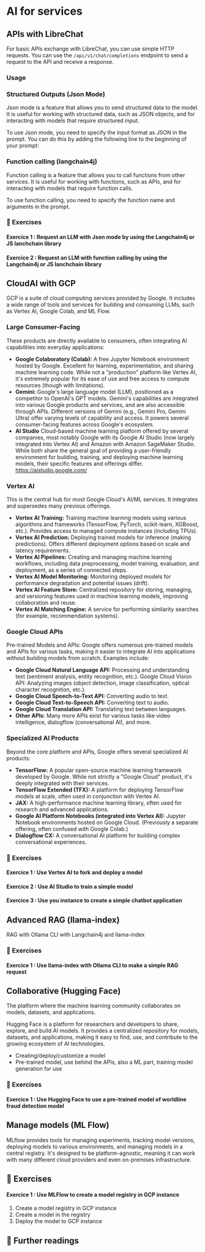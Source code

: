 #  AI for services 

## APIs with LibreChat

For basic APIs exchange with LibreChat, you can use simple HTTP requests. You can use the `/api/v1/chat/completions` endpoint to send a request to the API and receive a response.

### Usage 

### Structured Outputs (Json Mode) 
Json mode is a feature that allows you to send structured data to the model. It is useful for working with structured data, such as JSON objects, and for interacting with models that require structured input.

To use Json mode, you need to specify the input format as JSON in the prompt. You can do this by adding the following line to the beginning of your prompt:

### Function calling (langchain4j)
Function calling is a feature that allows you to call functions from other services. It is useful for working with functions, such as APIs, and for interacting with models that require function calls.

To use function calling, you need to specify the function name and arguments in the prompt. 

### 🧪 Exercises

#### Exercice 1 : Request an LLM with Json mode by using the Langchain4j or JS lanchchain  library

#### Exercice 2 : Request an LLM with function calling by using the Langchain4j or JS lanchchain  library


## CloudAI with GCP
GCP is a suite of cloud computing services provided by Google. It includes a wide range of tools and services for building and consuming LLMs, such as Vertex AI, Google Colab, and ML Flow.

###  Large Consumer-Facing
These products are directly available to consumers, often integrating AI capabilities into everyday applications:

- **Google Colaboratory (Colab):** A free Jupyter Notebook environment hosted by Google. Excellent for learning, experimentation, and sharing machine learning code. While not a "production" platform like Vertex AI, it's extremely popular for its ease of use and free access to compute resources (though with limitations).
- **Gemini:** Google's large language model (LLM), positioned as a competitor to OpenAI's GPT models. Gemini's capabilities are integrated into various Google products and services, and are also accessible through APIs. Different versions of Gemini (e.g., Gemini Pro, Gemini Ultra) offer varying levels of capability and access. It powers several consumer-facing features across Google's ecosystem.
- **AI Studio** Cloud-based machine learning platform offered by several companies, most notably Google with its Google AI Studio (now largely integrated into Vertex AI) and Amazon with Amazon SageMaker Studio. While both share the general goal of providing a user-friendly environment for building, training, and deploying machine learning models, their specific features and offerings differ. https://aistudio.google.com/

### Vertex AI 
This is the central hub for most Google Cloud's AI/ML services. It integrates and supersedes many previous offerings.

- **Vertex AI Training:** Training machine learning models using various algorithms and frameworks (TensorFlow, PyTorch, scikit-learn, XGBoost, etc.). Provides access to managed compute instances (including TPUs).
- **Vertex AI Prediction:** Deploying trained models for inference (making predictions). Offers different deployment options based on scale and latency requirements.
- **Vertex AI Pipelines:** Creating and managing machine learning workflows, including data preprocessing, model training, evaluation, and deployment, as a series of connected steps.
- **Vertex AI Model Monitoring:** Monitoring deployed models for performance degradation and potential issues (drift).
- **Vertex AI Feature Store:** Centralized repository for storing, managing, and versioning features used in machine learning models, improving collaboration and reuse.
- **Vertex AI Matching Engine:** A service for performing similarity searches (for example, recommendation systems).

### Google Cloud APIs

Pre-trained Models and APIs: Google offers numerous pre-trained models and APIs for various tasks, making it easier to integrate AI into applications without building models from scratch. Examples include:

- **Google Cloud Natural Language API:** Processing and understanding text (sentiment analysis, entity recognition, etc.).
Google Cloud Vision API: Analyzing images (object detection, image classification, optical character recognition, etc.).
- **Google Cloud Speech-to-Text API:** Converting audio to text.
- **Google Cloud Text-to-Speech API:** Converting text to audio.
- **Google Cloud Translation API:** Translating text between languages.
- **Other APIs**: Many more APIs exist for various tasks like video intelligence, dialogflow (conversational AI), and more.

### Specialized AI Products
Beyond the core platform and APIs, Google offers several specialized AI products:

- **TensorFlow:** A popular open-source machine learning framework developed by Google. While not strictly a "Google Cloud" product, it's deeply integrated with their services.
- **TensorFlow Extended (TFX):** A platform for deploying TensorFlow models at scale, often used in conjunction with Vertex AI.
- **JAX:** A high-performance machine learning library, often used for research and advanced applications.
- **Google AI Platform Notebooks (integrated into Vertex AI):** Jupyter Notebook environments hosted on Google Cloud. (Previously a separate offering, often confused with Google Colab.)
- **Dialogflow CX:** A conversational AI platform for building complex conversational experiences.


### 🧪 Exercises

#### Exercice 1 : Use Vertex AI to fork and deploy a model
#### Exercice 2 : Use AI Studio to train a simple model
#### Exercice 3 : Use you instance to create a simple chatbot application


## Advanced RAG  (llama-index)
RAG with Ollama CLI with Langchain4j and llama-index

### 🧪 Exercises

#### Exercice 1 : Use llama-index with Ollama CLI to make a simple RAG request


## Collaborative (Hugging Face)
The platform where the machine learning community collaborates on models, datasets, and applications.

Hugging Face is a platform for researchers and developers to share, explore, and build AI models. It provides a centralized repository for models, datasets, and applications, making it easy to find, use, and contribute to the growing ecosystem of AI technologies. 

- Creating/deploy/customize a model
- Pre-trained model, use behind the APIs, also a ML part, training model generation for use

### 🧪 Exercises

#### Exercice 1 : Use Hugging Face to use a pre-trained model of worldline fraud detection model



##  Manage models (ML Flow)
MLflow provides tools for managing experiments, tracking model versions, deploying models to various environments, and managing models in a central registry. It's designed to be platform-agnostic, meaning it can work with many different cloud providers and even on-premises infrastructure.

## 🧪 Exercises

#### Exercice 1 : Use MLFlow to create a model registry in GCP instance

1. Create a model registry in GCP instance
2. Create a model in the registry
3. Deploy the model to GCP instance

## 📖 Further readings
